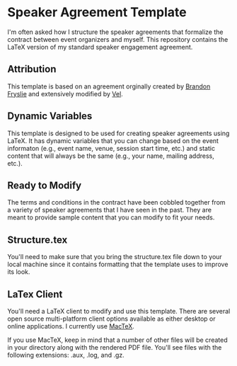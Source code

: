 # Speaker Agreement Template

I'm often asked how I structure the speaker agreements that formalize the contract between event organizers and myself. This repository contains the LaTeX version of my standard speaker engagement agreement.

## Attribution

This template is based on an agreement orginally created by [Brandon Fryslie](https://github.com/brandon-fryslie) and extensively modified by [Vel](mailto:vel@latextemplates.com).

## Dynamic Variables

This template is designed to be used for creating speaker agreements using LaTeX. It has dynamic variables that you can change based on the event informaton (e.g., event name, venue, session start time, etc.) and static content that will always be the same (e.g., your name, mailing address, etc.).

## Ready to Modify

The terms and conditions in the contract have been cobbled together from a variety of speaker agreements that I have seen in the past. They are meant to provide sample content that you can modify to fit your needs. 

## Structure.tex

You'll need to make sure that you bring the structure.tex file down to your local machine since it contains formatting that the template uses to improve its look.

## LaTex Client

You'll need a LaTeX client to modify and use this template. There are several open source multi-platform client options available as either desktop or online applications. I currently use [MacTeX](http://www.tug.org/mactex/).

If you use MacTeX, keep in mind that a number of other files will be created in your directory along with the rendered PDF file. You'll see files with the following extensions: .aux, .log, and .gz.
